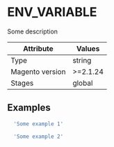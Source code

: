 # ENV_VARIABLE

Some description

|Attribute|Values|
|---|---|
|Type|string|
|Magento version|\>=2.1.24|
|Stages|global|

## Examples

```yaml
  'Some example 1'
```

```yaml
  'Some example 2'
```

